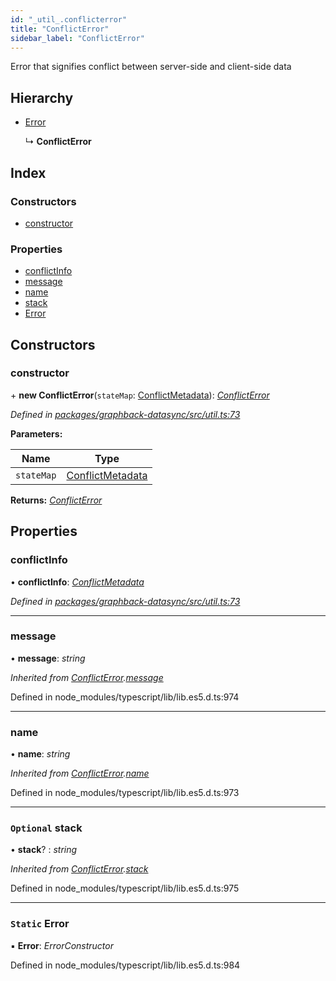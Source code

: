 ```yaml
---
id: "_util_.conflicterror"
title: "ConflictError"
sidebar_label: "ConflictError"
---
```


Error that signifies conflict between server-side and client-side data

## Hierarchy

* [Error](_util_.conflicterror.md#static-error)

  ↳ **ConflictError**

## Index

### Constructors

* [constructor](_util_.conflicterror.md#constructor)

### Properties

* [conflictInfo](_util_.conflicterror.md#conflictinfo)
* [message](_util_.conflicterror.md#message)
* [name](_util_.conflicterror.md#name)
* [stack](_util_.conflicterror.md#optional-stack)
* [Error](_util_.conflicterror.md#static-error)

## Constructors

###  constructor

\+ **new ConflictError**(`stateMap`: [ConflictMetadata](../interfaces/_util_.conflictmetadata.md)): *[ConflictError](_util_.conflicterror.md)*

*Defined in [packages/graphback-datasync/src/util.ts:73](https://github.com/aerogear/graphback/blob/bc616b51/packages/graphback-datasync/src/util.ts#L73)*

**Parameters:**

Name | Type |
------ | ------ |
`stateMap` | [ConflictMetadata](../interfaces/_util_.conflictmetadata.md) |

**Returns:** *[ConflictError](_util_.conflicterror.md)*

## Properties

###  conflictInfo

• **conflictInfo**: *[ConflictMetadata](../interfaces/_util_.conflictmetadata.md)*

*Defined in [packages/graphback-datasync/src/util.ts:73](https://github.com/aerogear/graphback/blob/bc616b51/packages/graphback-datasync/src/util.ts#L73)*

___

###  message

• **message**: *string*

*Inherited from [ConflictError](_util_.conflicterror.md).[message](_util_.conflicterror.md#message)*

Defined in node_modules/typescript/lib/lib.es5.d.ts:974

___

###  name

• **name**: *string*

*Inherited from [ConflictError](_util_.conflicterror.md).[name](_util_.conflicterror.md#name)*

Defined in node_modules/typescript/lib/lib.es5.d.ts:973

___

### `Optional` stack

• **stack**? : *string*

*Inherited from [ConflictError](_util_.conflicterror.md).[stack](_util_.conflicterror.md#optional-stack)*

Defined in node_modules/typescript/lib/lib.es5.d.ts:975

___

### `Static` Error

▪ **Error**: *ErrorConstructor*

Defined in node_modules/typescript/lib/lib.es5.d.ts:984
